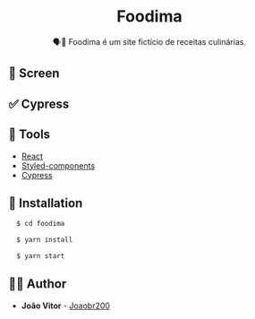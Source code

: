 <h1 align="center">
  <strong>Foodima</strong>
</h1>

<p align="center">
🗣👥 Foodima é um site fictício de receitas culinárias.
</p>

## 🎨 Screen

## ✅ Cypress

## 🧰 Tools

- [React](https://reactjs.org/)
- [Styled-components](https://styled-components.com/)
- [Cypress](https://cypress.io)

## 🧰 Installation

```sh
  $ cd foodima

  $ yarn install

  $ yarn start
```

## 🙋‍♂️ Author

- **João Vitor** - [Joaobr200](https://github.com/joaobr200)
